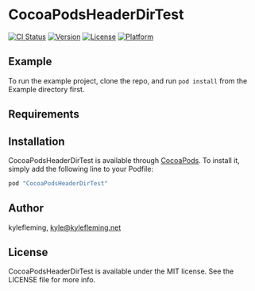 # CocoaPodsHeaderDirTest

[![CI Status](http://img.shields.io/travis/kylefleming/CocoaPodsHeaderDirTest.svg?style=flat)](https://travis-ci.org/kylefleming/CocoaPodsHeaderDirTest)
[![Version](https://img.shields.io/cocoapods/v/CocoaPodsHeaderDirTest.svg?style=flat)](http://cocoapods.org/pods/CocoaPodsHeaderDirTest)
[![License](https://img.shields.io/cocoapods/l/CocoaPodsHeaderDirTest.svg?style=flat)](http://cocoapods.org/pods/CocoaPodsHeaderDirTest)
[![Platform](https://img.shields.io/cocoapods/p/CocoaPodsHeaderDirTest.svg?style=flat)](http://cocoapods.org/pods/CocoaPodsHeaderDirTest)

## Example

To run the example project, clone the repo, and run `pod install` from the Example directory first.

## Requirements

## Installation

CocoaPodsHeaderDirTest is available through [CocoaPods](http://cocoapods.org). To install
it, simply add the following line to your Podfile:

```ruby
pod "CocoaPodsHeaderDirTest"
```

## Author

kylefleming, kyle@kylefleming.net

## License

CocoaPodsHeaderDirTest is available under the MIT license. See the LICENSE file for more info.
